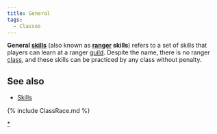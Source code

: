 ```yaml
---
title: General
tags:
  - Classes
---
```

**General [skills](skill "wikilink")** (also known as
**[ranger](ranger "wikilink") skills**) refers to a set of skills that
players can learn at a ranger [guild](guild "wikilink"). Despite the
name, there is no ranger [class](class "wikilink"), and these skills can
be practiced by any class without penalty.

## See also

- [Skills](Skill "wikilink")

{% include ClassRace.md %}

[\*](Category:_Ranger_skills "wikilink") 